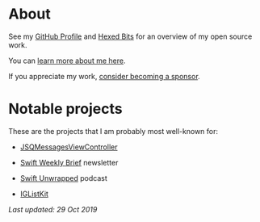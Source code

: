 # About

See my [GitHub Profile](https://github.com/jessesquires) and [Hexed Bits](https://github.com/hexedbits) for an overview of my open source work. 

You can [learn more about me here](https://www.jessesquires.com).

If you appreciate my work, [consider becoming a sponsor](https://www.jessesquires.com/sponsor/).

# Notable projects

These are the projects that I am probably most well-known for:

* [JSQMessagesViewController](https://github.com/jessesquires/JSQMessagesViewController)

* [Swift Weekly Brief](https://swiftweekly.github.io) newsletter

* [Swift Unwrapped](https://spec.fm/podcasts/swift-unwrapped) podcast

* [IGListKit](https://github.com/Instagram/IGListKit)

*Last updated: 29 Oct 2019*
